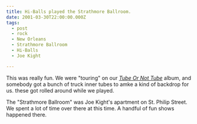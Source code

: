 ```yaml
---
title: Hi-Balls played the Strathmore Ballroom.
date: 2001-03-30T22:00:00.000Z
tags:
  - post 
  - rock
  - New Orleans
  - Strathmore Ballroom
  - Hi-Balls
  - Joe Kight

---
```


This was really fun. We were "touring" on our [_Tube Or Not Tube_](https://hiballs.bandcamp.com/album/tube-or-not-tube) album, and somebody got a bunch of truck inner tubes to amke a kind of backdrop for us. these got rolled around while we played.

The "Strathmore Ballroom" was Joe Kight's apartment on St. Philip Street. We spent a lot of time over there at this time. A handful of fun shows happened there.